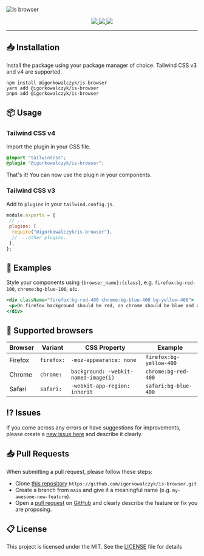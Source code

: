 ![Is browser](https://github.com/IgorKowalczyk/is-browser/assets/49127376/6a992917-80fd-4268-9f26-29e3740f2588)

<div align="center">
 <a aria-label="Github License" href="https://github.com/igorkowalczyk/is-browser/blob/main/license.md">
  <img src="https://img.shields.io/github/license/igorkowalczyk/is-browser?color=%2334D058&logo=github&style=flat-square&label=License"/>
 </a>
 <a aria-label="NPM Version" href="https://npmjs.com/package/@igorkowalczyk/is-browser">
  <img src="https://img.shields.io/npm/v/%40igorkowalczyk%2Fis-browser/latest.svg?logo=npm&logoColor=fff&style=flat-square&color=%2334D058"/>
 </a>
 <a aria-label="NPM Downloads" href="https://npmjs.com/package/@igorkowalczyk/is-browser">
  <img src="https://img.shields.io/npm/dw/@igorkowalczyk/is-browser?logo=npm&logoColor=fff&style=flat-square&color=%2334D058&label=Downloads"/>
 </a>
</div>

---

## 📥 Installation

Install the package using your package manager of choice. Tailwind CSS v3 and v4 are supported.

```
npm install @igorkowalczyk/is-browser
yarn add @igorkowalczyk/is-browser
pnpm add @igorkowalczyk/is-browser
```

## 📦 Usage

### Tailwind CSS v4

Import the plugin in your CSS file.

```css
@import "tailwindcss";
@plugin "@igorkowalczyk/is-browser";
```

That's it! You can now use the plugin in your components.

### Tailwind CSS v3

Add to `plugins` in your `tailwind.config.js`.

```js
module.exports = {
 // ...
 plugins: [
  require("@igorkowalczyk/is-browser"),
  // ...other plugins.
 ],
};
```

## 🎨 Examples

Style your components using `{browser_name}:{class}`, e.g. `firefox:bg-red-100`, `chrome:bg-blue-100`, etc.

```jsx
<div className="firefox:bg-red-400 chrome:bg-blue-400 bg-yellow-400">
 <p>On firefox background should be red, on chrome should be blue and on other browsers it should be yellow</p>
</div>
```

## 🔐 Supported browsers

| Browser | Variant    | CSS Property                         | Example                 |
| ------- | ---------- | ------------------------------------ | ----------------------- |
| Firefox | `firefox:` | `-moz-appearance: none`              | `firefox:bg-yellow-400` |
| Chrome  | `chrome:`  | `background: -webkit-named-image(i)` | `chrome:bg-red-400`     |
| Safari  | `safari:`  | `-webkit-app-region: inherit`        | `safari:bg-blue-400`    |

## ⁉️ Issues

If you come across any errors or have suggestions for improvements, please create a [new issue here](https://github.com/igorkowalczyk/is-browser/issues) and describe it clearly.

## 📥 Pull Requests

When submitting a pull request, please follow these steps:

- Clone [this repository](https://github.com/igorkowalczyk/is-browser) `https://github.com/igorkowalczyk/is-browser.git`
- Create a branch from `main` and give it a meaningful name (e.g. `my-awesome-new-feature`).
- Open a [pull request](https://github.com/igorkowalczyk/is-browser/pulls) on [GitHub](https://github.com/) and clearly describe the feature or fix you are proposing.

## 📋 License

This project is licensed under the MIT. See the [LICENSE](https://github.com/igorkowalczyk/is-browser/blob/main/license.md) file for details
